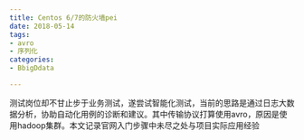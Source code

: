 ```yaml
---
title: Centos 6/7的防火墙pei
date: 2018-05-14
tags:
- avro
- 序列化
categories:
- BbigDdata

---
```

测试岗位却不甘止步于业务测试，遂尝试智能化测试，当前的思路是通过日志大数据分析，协助自动化用例的诊断和建议。其中传输协议打算使用avro，原因是使用hadoop集群。本文记录官网入门步骤中未尽之处与项目实际应用经验
<!--more-->
<!--stackedit_data:
eyJoaXN0b3J5IjpbLTg0NjUxMzM5MV19
-->
